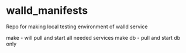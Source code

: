 # walld_manifests
Repo for making local testing environment of walld service

make - will pull and start all needed services
make db - pull and start db only